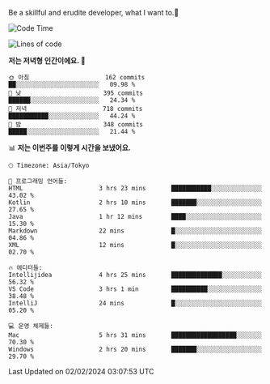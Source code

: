 Be a skillful and erudite developer, what I want to.👶

<!--START_SECTION:waka-->
![Code Time](http://img.shields.io/badge/Code%20Time-429%20hrs%2037%20mins-blue)

![Lines of code](https://img.shields.io/badge/%EC%A0%80%EB%8A%94%20%EC%97%AC%ED%83%9C%EA%B9%8C%EC%A7%80%20-756.5%20thousand%20%EC%A4%84%EC%9D%98%20%EC%BD%94%EB%93%9C%EB%A5%BC%20%EC%9E%91%EC%84%B1%ED%96%88%EC%96%B4%EC%9A%94.-blue)

**저는 저녁형 인간이에요. 🦉** 

```text
🌞 아침                     162 commits         ██░░░░░░░░░░░░░░░░░░░░░░░   09.98 % 
🌆 낮　                     395 commits         ██████░░░░░░░░░░░░░░░░░░░   24.34 % 
🌃 저녁                     718 commits         ███████████░░░░░░░░░░░░░░   44.24 % 
🌙 밤　                     348 commits         █████░░░░░░░░░░░░░░░░░░░░   21.44 % 
```


📊 **저는 이번주를 이렇게 시간을 보냈어요.** 

```text
🕑︎ Timezone: Asia/Tokyo

💬 프로그래밍 언어들: 
HTML                     3 hrs 23 mins       ███████████░░░░░░░░░░░░░░   43.02 % 
Kotlin                   2 hrs 10 mins       ███████░░░░░░░░░░░░░░░░░░   27.65 % 
Java                     1 hr 12 mins        ████░░░░░░░░░░░░░░░░░░░░░   15.30 % 
Markdown                 22 mins             █░░░░░░░░░░░░░░░░░░░░░░░░   04.86 % 
XML                      12 mins             █░░░░░░░░░░░░░░░░░░░░░░░░   02.70 % 

🔥 에디터들: 
Intellijidea             4 hrs 25 mins       ██████████████░░░░░░░░░░░   56.32 % 
VS Code                  3 hrs 1 min         ██████████░░░░░░░░░░░░░░░   38.48 % 
IntelliJ                 24 mins             █░░░░░░░░░░░░░░░░░░░░░░░░   05.20 % 

💻 운영 체제들: 
Mac                      5 hrs 31 mins       ██████████████████░░░░░░░   70.30 % 
Windows                  2 hrs 20 mins       ███████░░░░░░░░░░░░░░░░░░   29.70 % 
```


 Last Updated on 02/02/2024 03:07:53 UTC
<!--END_SECTION:waka-->
